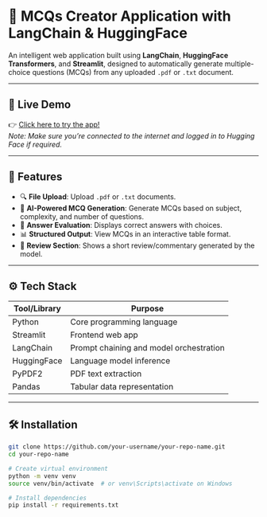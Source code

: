 
# 🧠 MCQs Creator Application with LangChain & HuggingFace

An intelligent web application built using **LangChain**, **HuggingFace Transformers**, and **Streamlit**, designed to automatically generate multiple-choice questions (MCQs) from any uploaded `.pdf` or `.txt` document.


---

## 🚀 Live Demo

👉 [Click here to try the app!](https://mcqgeneratorusinglangchainandhuggingface-ggebgejxgzwg8obpjhfpw.streamlit.app/)  
*Note: Make sure you’re connected to the internet and logged in to Hugging Face if required.*

---

## 📂 Features

- 🔍 **File Upload**: Upload `.pdf` or `.txt` documents.
- 🤖 **AI-Powered MCQ Generation**: Generate MCQs based on subject, complexity, and number of questions.
- 🧪 **Answer Evaluation**: Displays correct answers with choices.
- 📊 **Structured Output**: View MCQs in an interactive table format.
- 🧠 **Review Section**: Shows a short review/commentary generated by the model.

---

## ⚙️ Tech Stack

| Tool/Library      | Purpose                              |
|------------------|--------------------------------------|
| Python            | Core programming language           |
| Streamlit         | Frontend web app                    |
| LangChain         | Prompt chaining and model orchestration |
| HuggingFace       | Language model inference            |
| PyPDF2            | PDF text extraction                 |
| Pandas            | Tabular data representation         |

---

## 🛠️ Installation

```bash
git clone https://github.com/your-username/your-repo-name.git
cd your-repo-name

# Create virtual environment
python -m venv venv
source venv/bin/activate  # or venv\Scripts\activate on Windows

# Install dependencies
pip install -r requirements.txt

